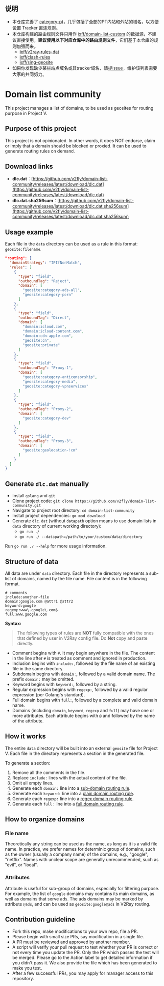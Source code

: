 ## 说明
- 本仓库完善了 [category-pt](https://github.com/ixff/domain-list-community/blob/master/data/category-pt)，几乎包括了全部的PT内站和外站的域名，以方便设置 Tracker 直连规则。
- 本仓库构建的路由规则文件只用作 [ixff/domain-list-custom](https://github.com/ixff/domain-list-custom) 的数据源，不建议直接使用，**建议使用以下对应仓库中的路由规则文件**，它们基于本仓库的规则加强而来。
  - [ixff/v2ray-rules-dat](https://github.com/ixff/v2ray-rules-dat)
  - [ixff/clash-rules](https://github.com/ixff/clash-rules)
  - [ixff/sing-geosite](https://github.com/ixff/sing-geosite)
- 如果你发现缺少某些站点域名或其tracker域名，请[提issue](https://github.com/ixff/domain-list-community/issues/new?assignees=&labels=&projects=&template=%E5%9F%9F%E5%90%8D%E6%9B%B4%E6%96%B0.md&title=%E3%80%90%E5%9F%9F%E5%90%8D%E6%9B%B4%E6%96%B0%E3%80%91XXX)，维护该列表需要大家的共同努力。

# Domain list community

This project manages a list of domains, to be used as geosites for routing purpose in Project V.

## Purpose of this project

This project is not opinionated. In other words, it does NOT endorse, claim or imply that a domain should be blocked or proxied. It can be used to generate routing rules on demand.

## Download links

- **dlc.dat**：[https://github.com/v2fly/domain-list-community/releases/latest/download/dlc.dat](https://github.com/v2fly/domain-list-community/releases/latest/download/dlc.dat)
- **dlc.dat.sha256sum**：[https://github.com/v2fly/domain-list-community/releases/latest/download/dlc.dat.sha256sum](https://github.com/v2fly/domain-list-community/releases/latest/download/dlc.dat.sha256sum)

## Usage example

Each file in the `data` directory can be used as a rule in this format: `geosite:filename`.

```json
"routing": {
  "domainStrategy": "IPIfNonMatch",
  "rules": [
    {
      "type": "field",
      "outboundTag": "Reject",
      "domain": [
        "geosite:category-ads-all",
        "geosite:category-porn"
      ]
    },
    {
      "type": "field",
      "outboundTag": "Direct",
      "domain": [
        "domain:icloud.com",
        "domain:icloud-content.com",
        "domain:cdn-apple.com",
        "geosite:cn",
        "geosite:private"
      ]
    },
    {
      "type": "field",
      "outboundTag": "Proxy-1",
      "domain": [
        "geosite:category-anticensorship",
        "geosite:category-media",
        "geosite:category-vpnservices"
      ]
    },
    {
      "type": "field",
      "outboundTag": "Proxy-2",
      "domain": [
        "geosite:category-dev"
      ]
    },
    {
      "type": "field",
      "outboundTag": "Proxy-3",
      "domain": [
        "geosite:geolocation-!cn"
      ]
    }
  ]
}
```

## Generate `dlc.dat` manually

- Install `golang` and `git`
- Clone project code: `git clone https://github.com/v2fly/domain-list-community.git`
- Navigate to project root directory: `cd domain-list-community`
- Install project dependencies: `go mod download`
- Generate `dlc.dat` (without `datapath` option means to use domain lists in `data` directory of current working directory):
  - `go run ./`
  - `go run ./ --datapath=/path/to/your/custom/data/directory`

Run `go run ./ --help` for more usage information.

## Structure of data

All data are under `data` directory. Each file in the directory represents a sub-list of domains, named by the file name. File content is in the following format.

```
# comments
include:another-file
domain:google.com @attr1 @attr2
keyword:google
regexp:www\.google\.com$
full:www.google.com
```

**Syntax:**

> The following types of rules are **NOT** fully compatible with the ones that defined by user in V2Ray config file. Do **Not** copy and paste directly.

* Comment begins with `#`. It may begin anywhere in the file. The content in the line after `#` is treated as comment and ignored in production.
* Inclusion begins with `include:`, followed by the file name of an existing file in the same directory.
* Subdomain begins with `domain:`, followed by a valid domain name. The prefix `domain:` may be omitted.
* Keyword begins with `keyword:`, followed by a string.
* Regular expression begins with `regexp:`, followed by a valid regular expression (per Golang's standard).
* Full domain begins with `full:`, followed by a complete and valid domain name.
* Domains (including `domain`, `keyword`, `regexp` and `full`) may have one or more attributes. Each attribute begins with `@` and followed by the name of the attribute.

## How it works

The entire `data` directory will be built into an external `geosite` file for Project V. Each file in the directory represents a section in the generated file.

To generate a section:

1. Remove all the comments in the file.
2. Replace `include:` lines with the actual content of the file.
3. Omit all empty lines.
4. Generate each `domain:` line into a [sub-domain routing rule](https://github.com/v2fly/v2ray-core/blob/master/app/router/config.proto#L21).
5. Generate each `keyword:` line into a [plain domain routing rule](https://github.com/v2fly/v2ray-core/blob/master/app/router/config.proto#L17).
6. Generate each `regexp:` line into a [regex domain routing rule](https://github.com/v2fly/v2ray-core/blob/master/app/router/config.proto#L19).
7. Generate each `full:` line into a [full domain routing rule](https://github.com/v2fly/v2ray-core/blob/master/app/router/config.proto#L23).

## How to organize domains

### File name

Theoretically any string can be used as the name, as long as it is a valid file name. In practice, we prefer names for determinic group of domains, such as the owner (usually a company name) of the domains, e.g., "google", "netflix". Names with unclear scope are generally unrecommended, such as "evil", or "local".

### Attributes

Attribute is useful for sub-group of domains, especially for filtering purpose. For example, the list of `google` domains may contains its main domains, as well as domains that serve ads. The ads domains may be marked by attribute `@ads`, and can be used as `geosite:google@ads` in V2Ray routing.

## Contribution guideline

* Fork this repo, make modifications to your own repo, file a PR.
* Please begin with small size PRs, say modification in a single file.
* A PR must be reviewed and approved by another member.
* A script will verify your pull request to test whether your PR is correct or not every time you update the PR. Only the PR which passes the test will be merged. Please go to the Action label to get detailed information if you didn't pass it. We also provide the file which has been generated to make you test.
* After a few successful PRs, you may apply for manager access to this repository.
